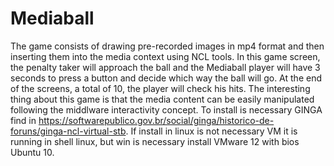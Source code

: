 # Mediaball
The game consists of drawing pre-recorded images in mp4 format and then inserting them into the media context using NCL tools. In this game screen, the penalty taker will approach the ball and the Mediaball player will have 3 seconds to press a button and decide which way the ball will go. At the end of the screens, a total of 10, the player will check his hits. The interesting thing about this game is that the media content can be easily manipulated following the middlware interactivity concept. To install is necessary GINGA find in https://softwarepublico.gov.br/social/ginga/historico-de-foruns/ginga-ncl-virtual-stb. If install in linux is not necessary VM it is running in shell linux, but win is necessary install VMware 12 with bios Ubuntu 10. 
